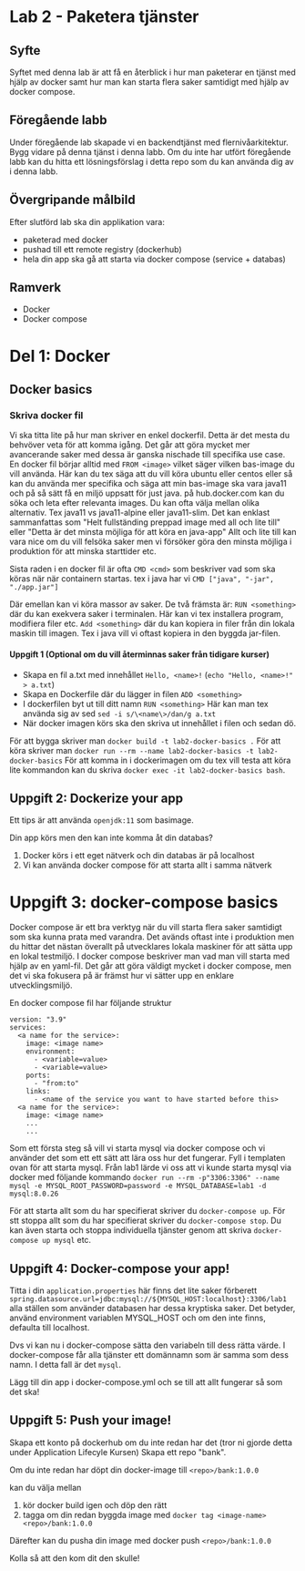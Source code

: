 # Lab 2 - Paketera tjänster

## Syfte
Syftet med denna lab är att få en återblick i hur man paketerar en tjänst med hjälp av docker samt hur man kan starta flera saker samtidigt med hjälp av docker compose.

## Föregående labb
Under föregående lab skapade vi en backendtjänst med flernivåarkitektur. Bygg vidare på denna tjänst i denna labb. Om du inte har utfört föregående labb kan du hitta ett lösningsförslag i detta repo som du kan använda dig av i denna labb.

## Övergripande målbild
Efter slutförd lab ska din applikation vara:
* paketerad med docker
* pushad till ett remote registry (dockerhub)
* hela din app ska gå att starta via docker compose (service + databas) 

## Ramverk
* Docker
* Docker compose

# Del 1: Docker

## Docker basics

### Skriva docker fil
Vi ska titta lite på hur man skriver en enkel dockerfil. Detta är det mesta du behvöver veta för att komma igång. Det går att göra mycket mer avancerande saker med dessa är ganska nischade till specifika use case.
En docker fil börjar alltid med `FROM <image>` vilket säger vilken bas-image du vill använda. Här kan du tex säga att du vill köra ubuntu eller centos eller så kan du använda mer specifika och säga att min bas-image ska vara java11 och på så sätt få en miljö uppsatt för just java.
på hub.docker.com kan du söka och leta efter relevanta images. Du kan ofta välja mellan olika alternativ. Tex java11 vs java11-alpine eller java11-slim. Det kan enklast sammanfattas som "Helt fullständing preppad image med all och lite till" eller "Detta är det minsta möjliga för att köra en java-app" Allt och lite till kan vara nice om du vill felsöka saker men vi försöker göra den minsta möjliga i produktion för att minska starttider etc.

Sista raden i en docker fil är ofta `CMD <cmd>` som beskriver vad som ska köras när när containern startas. tex i java har vi `CMD ["java", "-jar", "./app.jar"]`

Där emellan kan vi köra massor av saker. De två främsta är: 
`RUN <something>` där du kan exekvera saker i terminalen. Här kan vi tex installera program, modifiera filer etc.
`Add <something>` där du kan kopiera in filer från din lokala maskin till imagen. Tex i java vill vi oftast kopiera in den byggda jar-filen.

#### Uppgift 1 (Optional om du vill återminnas saker från tidigare kurser)
* Skapa en fil a.txt med innehållet `Hello, <name>!` (`echo "Hello, <name>!" > a.txt`)
* Skapa en Dockerfile där du lägger in filen `ADD <something>`
* I dockerfilen byt ut <name> till ditt namn `RUN <something>` Här kan man tex använda sig av sed `sed -i s/\<name\>/dan/g a.txt`
* När docker imagen körs ska den skriva ut innehållet i filen och sedan dö.

För att bygga skriver man `docker build -t lab2-docker-basics .`
För att köra skriver man `docker run --rm --name lab2-docker-basics -t lab2-docker-basics`
För att komma in i dockerimagen om du tex vill testa att köra lite kommandon kan du skriva `docker exec -it lab2-docker-basics bash`.


## Uppgift 2: Dockerize your app
Ett tips är att använda `openjdk:11` som basimage.

Din app körs men den kan inte komma åt din databas? 

1. Docker körs i ett eget nätverk och din databas är på localhost
2. Vi kan använda docker compose för att starta allt i samma nätverk

# Uppgift 3: docker-compose basics
Docker compose är ett bra verktyg när du vill starta flera saker samtidigt som ska kunna prata med varandra. Det avänds oftast inte i produktion men du hittar det nästan överallt på utvecklares lokala maskiner för att sätta upp en lokal testmiljö.
I docker compose beskriver man vad man vill starta med hjälp av en yaml-fil. Det går att göra väldigt mycket i docker compose, men det vi ska fokusera på är främst hur vi sätter upp en enklare utvecklingsmiljö.

En docker compose fil har följande struktur
```
version: "3.9"
services:
  <a name for the service>:
    image: <image name>
    environment:
      - <variable=value>
      - <variable=value>
    ports:
      - "from:to"
    links:
      - <name of the service you want to have started before this>
  <a name for the service>:
    image: <image name>
    ...
    ...
```

Som ett första steg så vill vi starta mysql via docker compose och vi använder det som ett ett sätt att lära oss hur det fungerar.
Fyll i templaten ovan för att starta mysql. Från lab1 lärde vi oss att vi kunde starta mysql via docker med följande kommando `docker run --rm -p"3306:3306" --name mysql -e MYSQL_ROOT_PASSWORD=password -e MYSQL_DATABASE=lab1 -d mysql:8.0.26`

För att starta allt som du har specifierat skriver du `docker-compose up`. 
För stt stoppa allt som du har specifierat skriver du `docker-compose stop`.
Du kan även starta och stoppa individuella tjänster genom att skriva `docker-compose up mysql` etc.


## Uppgift 4: Docker-compose your app!
Titta i din `application.properties` här finns det lite saker förberett `spring.datasource.url=jdbc:mysql://${MYSQL_HOST:localhost}:3306/lab1
` alla ställen som använder databasen har dessa kryptiska saker. Det betyder, använd environment variablen MYSQL_HOST och om den inte finns, defaulta till localhost.

Dvs vi kan nu i docker-compose sätta den variabeln till dess rätta värde. I docker-compose får alla tjänster ett domännamn som är samma som dess namn. I detta fall är det `mysql`.

Lägg till din app i docker-compose.yml och se till att allt fungerar så som det ska!


## Uppgift 5: Push your image!
Skapa ett konto på dockerhub om du inte redan har det (tror ni gjorde detta under Application Lifecyle Kursen)
Skapa ett repo "bank".

Om du inte redan har döpt din docker-image till `<repo>/bank:1.0.0`

kan du välja mellan
1. kör docker build igen och döp den rätt
2. tagga om din redan byggda image med `docker tag <image-name> <repo>/bank:1.0.0`

Därefter kan du pusha din image med docker push `<repo>/bank:1.0.0`

Kolla så att den kom dit den skulle!
